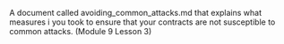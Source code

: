 A document called avoiding_common_attacks.md that explains what measures i
you took to ensure that your contracts are not susceptible 
to common attacks. (Module 9 Lesson 3)

